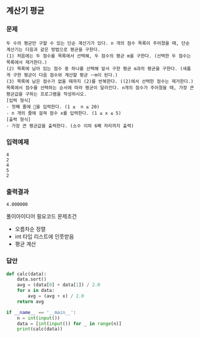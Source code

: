 ## 계산기 평균

### 문제 
```
두 수의 평균만 구할 수 있는 단순 계산기가 있다. n 개의 점수 목록이 주어졌을 때, 단순 계산기는 다음과 같은 방법으로 평균을 구한다. 
(1) 처음에는 두 점수를 목록에서 선택해, 두 점수의 평균 m을 구한다. (선택한 두 점수는 목록에서 제거한다.)
(2) 목록에 남아 있는 점수 중 하나를 선택해 앞서 구한 평균 m과의 평균을 구한다. (새롭게 구한 평균이 다음 점수와 계산할 평균 ㅡm이 된다.) 
(3) 목록에 남은 점수가 없을 때까지 (2)를 반복한다. ((2)에서 선택한 점수는 제거한다.)
목록에서 점수를 선택하는 순서에 따라 평균이 달라진다. n개의 점수가 주어졌을 때, 가장 큰 평균값을 구하는 프로그램을 작성하시오.
[입력 형식] 
- 첫째 줄에 을 입력한다. (1 ≤  n ≤ 20) 
- n 개의 줄에 걸쳐 점수 x를 입력한다. (1 ≤ x ≤ 5)
[출력 형식] 
- 가장 큰 평균값을 출력한다. (소수 이하 6째 자리까지 출력) 
```
### 입력예제 
```
4
2
4
5
2
```
### 출력결과 
```
4.000000
```
풀이아이디어 필요코드 문제조건 
* 오름차순 정렬 
* int 타입 리스트에 인풋받음
* 평균 계산

### 답안 
```python
def calc(data):
    data.sort()
    avg = (data[0] + data[1]) / 2.0
    for x in data: 
        avg = (avg + x) / 2.0
    return avg

if __name__ == '__main__':
    n = int(input())
    data = [int(input()) for _ in range(n)]
    print(calc(data))
```
